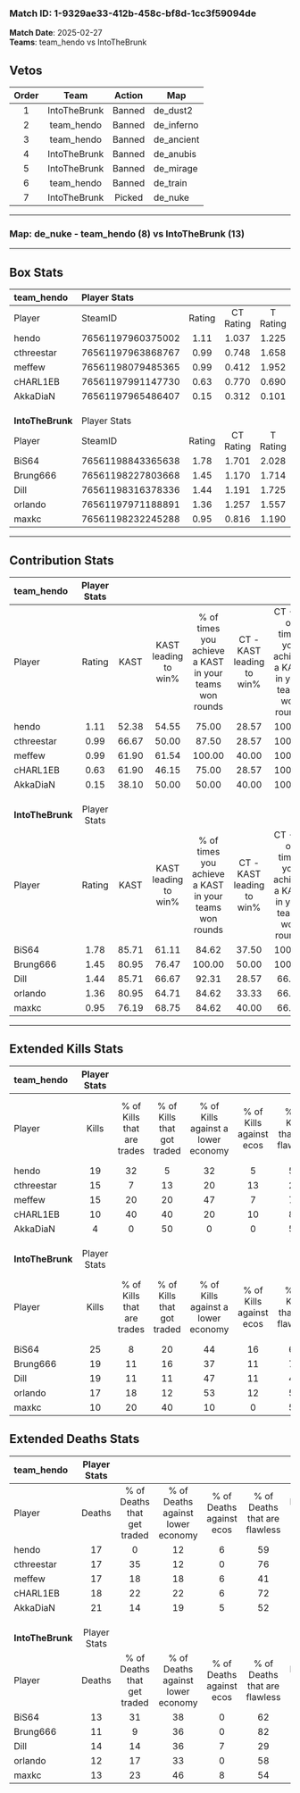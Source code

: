 ### Match ID: 1-9329ae33-412b-458c-bf8d-1cc3f59094de  
**Match Date**: 2025-02-27  
**Teams**: team_hendo vs IntoTheBrunk  

## Vetos  

| Order | Team | Action | Map |
| :---: | :--: | :----: | --- |
| 1 | IntoTheBrunk | Banned | de_dust2 |
| 2 | team_hendo | Banned | de_inferno |
| 3 | team_hendo | Banned | de_ancient |
| 4 | IntoTheBrunk | Banned | de_anubis |
| 5 | IntoTheBrunk | Banned | de_mirage |
| 6 | team_hendo | Banned | de_train |
| 7 | IntoTheBrunk | Picked | de_nuke |

---  

### **Map**: de_nuke - team_hendo (8) vs IntoTheBrunk (13)  
---  

## Box Stats  

| **team_hendo**   | Player Stats      |        |           |          |       |       |       |         |        |      |     |
| :- | :- | :-: | :-: | :-: | :-: | :-: | :-: | :-: | :-: | :-: | :-: |
| Player           | SteamID           | Rating | CT Rating | T Rating | KAST  |  ADR  | Kills | Assists | Deaths | K/D  | HS% |
| hendo            | 76561197960375002 |  1.11  |   1.037   |  1.225   | 52.38 | 98.3  |  19   |    1    |   17   | 1.12 | 57  |
| cthreestar       | 76561197963868767 |  0.99  |   0.748   |  1.658   | 66.67 | 72.7  |  15   |    4    |   17   | 0.88 | 53  |
| meffew           | 76561198079485365 |  0.99  |   0.412   |  1.952   | 61.90 | 89.9  |  15   |    1    |   17   | 0.88 | 53  |
| cHARL1EB         | 76561197991147730 |  0.63  |   0.770   |  0.690   | 61.90 | 49.8  |  10   |    1    |   18   | 0.56 | 20  |
| AkkaDiaN         | 76561197965486407 |  0.15  |   0.312   |  0.101   | 38.10 | 45.5  |   4   |    6    |   21   | 0.19 | 50  |
|                  |                   |        |           |          |       |       |       |         |        |      |     |
|                  |                   |        |           |          |       |       |       |         |        |      |     |
|                  |                   |        |           |          |       |       |       |         |        |      |     |
| **IntoTheBrunk** | Player Stats      |        |           |          |       |       |       |         |        |      |     |
| Player           | SteamID           | Rating | CT Rating | T Rating | KAST  |  ADR  | Kills | Assists | Deaths | K/D  | HS% |
| BiS64            | 76561198843365638 |  1.78  |   1.701   |  2.028   | 85.71 | 119.5 |  25   |    3    |   13   | 1.92 | 56  |
| Brung666         | 76561198227803668 |  1.45  |   1.170   |  1.714   | 80.95 | 84.7  |  19   |    6    |   11   | 1.73 | 42  |
| Dill             | 76561198316378336 |  1.44  |   1.191   |  1.725   | 85.71 | 99.0  |  19   |    3    |   14   | 1.36 | 42  |
| orlando          | 76561197971188891 |  1.36  |   1.257   |  1.557   | 80.95 | 91.2  |  17   |    5    |   12   | 1.42 | 64  |
| maxkc            | 76561198232245288 |  0.95  |   0.816   |  1.190   | 76.19 | 69.1  |  10   |    7    |   13   | 0.77 | 60  |
---  

## Contribution Stats  

| **team_hendo**   | Player Stats |       |                      |                                                        |                           |                                                             |                          |                                                            |
| :- | :-: | :-: | :-: | :-: | :-: | :-: | :-: | :-: |
| Player           |    Rating    | KAST  | KAST leading to win% | % of times you achieve a KAST in your teams won rounds | CT - KAST leading to win% | CT - % of times you achieve a KAST in your teams won rounds | T - KAST leading to win% | T - % of times you achieve a KAST in your teams won rounds |
| hendo            |     1.11     | 52.38 |        54.55         |                         75.00                          |           28.57           |                           100.00                            |          100.00          |                           66.67                            |
| cthreestar       |     0.99     | 66.67 |        50.00         |                         87.50                          |           28.57           |                           100.00                            |          71.43           |                           83.33                            |
| meffew           |     0.99     | 61.90 |        61.54         |                         100.00                         |           40.00           |                           100.00                            |          75.00           |                           100.00                           |
| cHARL1EB         |     0.63     | 61.90 |        46.15         |                         75.00                          |           28.57           |                           100.00                            |          66.67           |                           66.67                            |
| AkkaDiaN         |     0.15     | 38.10 |        50.00         |                         50.00                          |           40.00           |                           100.00                            |          66.67           |                           33.33                            |
|                  |              |       |                      |                                                        |                           |                                                             |                          |                                                            |
|                  |              |       |                      |                                                        |                           |                                                             |                          |                                                            |
|                  |              |       |                      |                                                        |                           |                                                             |                          |                                                            |
| **IntoTheBrunk** | Player Stats |       |                      |                                                        |                           |                                                             |                          |                                                            |
| Player           |    Rating    | KAST  | KAST leading to win% | % of times you achieve a KAST in your teams won rounds | CT - KAST leading to win% | CT - % of times you achieve a KAST in your teams won rounds | T - KAST leading to win% | T - % of times you achieve a KAST in your teams won rounds |
| BiS64            |     1.78     | 85.71 |        61.11         |                         84.62                          |           37.50           |                           100.00                            |          80.00           |                           80.00                            |
| Brung666         |     1.45     | 80.95 |        76.47         |                         100.00                         |           50.00           |                           100.00                            |          90.91           |                           100.00                           |
| Dill             |     1.44     | 85.71 |        66.67         |                         92.31                          |           28.57           |                            66.67                            |          90.91           |                           100.00                           |
| orlando          |     1.36     | 80.95 |        64.71         |                         84.62                          |           33.33           |                            66.67                            |          81.82           |                           90.00                            |
| maxkc            |     0.95     | 76.19 |        68.75         |                         84.62                          |           40.00           |                            66.67                            |          81.82           |                           90.00                            |
---  

## Extended Kills Stats  

| **team_hendo**   | Player Stats |                            |                            |                                    |                         |                              |                                 |                                       |                    |           |
| :- | :-: | :-: | :-: | :-: | :-: | :-: | :-: | :-: | :-: | :-: |
| Player           |    Kills     | % of Kills that are trades | % of Kills that got traded | % of Kills against a lower economy | % of Kills against ecos | % of Kills that are flawless | % of Kills that are close duels | % of Kills that are assisted by flash | Pistol Round Kills | AWP Kills |
| hendo            |      19      |             32             |             5              |                 32                 |            5            |              53              |               11                |                   0                   |         3          |     1     |
| cthreestar       |      15      |             7              |             13             |                 20                 |           13            |              27              |               20                |                   0                   |         3          |     2     |
| meffew           |      15      |             20             |             20             |                 47                 |            7            |              73              |                7                |                   0                   |         1          |     1     |
| cHARL1EB         |      10      |             40             |             40             |                 20                 |           10            |              80              |                0                |                   0                   |         0          |     0     |
| AkkaDiaN         |      4       |             0              |             50             |                 0                  |            0            |              50              |                0                |                   0                   |         0          |     0     |
|                  |              |                            |                            |                                    |                         |                              |                                 |                                       |                    |           |
|                  |              |                            |                            |                                    |                         |                              |                                 |                                       |                    |           |
|                  |              |                            |                            |                                    |                         |                              |                                 |                                       |                    |           |
| **IntoTheBrunk** | Player Stats |                            |                            |                                    |                         |                              |                                 |                                       |                    |           |
| Player           |    Kills     | % of Kills that are trades | % of Kills that got traded | % of Kills against a lower economy | % of Kills against ecos | % of Kills that are flawless | % of Kills that are close duels | % of Kills that are assisted by flash | Pistol Round Kills | AWP Kills |
| BiS64            |      25      |             8              |             20             |                 44                 |           16            |              64              |                0                |                   4                   |         0          |     0     |
| Brung666         |      19      |             11             |             16             |                 37                 |           11            |              79              |                5                |                   0                   |         2          |     6     |
| Dill             |      19      |             11             |             11             |                 47                 |           11            |              47              |               11                |                   0                   |         3          |     2     |
| orlando          |      17      |             18             |             12             |                 53                 |           12            |              53              |                6                |                   6                   |         1          |     1     |
| maxkc            |      10      |             20             |             40             |                 10                 |            0            |              50              |               10                |                  10                   |         3          |     0     |
## Extended Deaths Stats  

| **team_hendo**   | Player Stats |                             |                                   |                          |                               |                            |                           |               |
| :- | :-: | :-: | :-: | :-: | :-: | :-: | :-: | :-: |
| Player           |    Deaths    | % of Deaths that get traded | % of Deaths against lower economy | % of Deaths against ecos | % of Deaths that are flawless | % of Deaths that are close | % of Deaths while blinded | Deaths to AWP |
| hendo            |      17      |              0              |                12                 |            6             |              59               |             6              |             0             |       1       |
| cthreestar       |      17      |             35              |                12                 |            0             |              76               |             6              |             0             |       1       |
| meffew           |      17      |             18              |                18                 |            6             |              41               |             12             |             0             |       2       |
| cHARL1EB         |      18      |             22              |                22                 |            6             |              72               |             0              |            11             |       3       |
| AkkaDiaN         |      21      |             14              |                19                 |            5             |              52               |             5              |             5             |       2       |
|                  |              |                             |                                   |                          |                               |                            |                           |               |
|                  |              |                             |                                   |                          |                               |                            |                           |               |
|                  |              |                             |                                   |                          |                               |                            |                           |               |
| **IntoTheBrunk** | Player Stats |                             |                                   |                          |                               |                            |                           |               |
| Player           |    Deaths    | % of Deaths that get traded | % of Deaths against lower economy | % of Deaths against ecos | % of Deaths that are flawless | % of Deaths that are close | % of Deaths while blinded | Deaths to AWP |
| BiS64            |      13      |             31              |                38                 |            0             |              62               |             8              |             0             |       0       |
| Brung666         |      11      |              9              |                36                 |            0             |              82               |             0              |             0             |       1       |
| Dill             |      14      |             14              |                36                 |            7             |              29               |             14             |             0             |       1       |
| orlando          |      12      |             17              |                33                 |            0             |              58               |             17             |             0             |       2       |
| maxkc            |      13      |             23              |                46                 |            8             |              54               |             8              |             0             |       0       |
